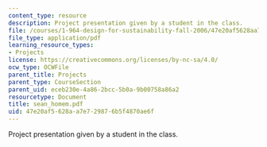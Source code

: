 ```yaml
---
content_type: resource
description: Project presentation given by a student in the class.
file: /courses/1-964-design-for-sustainability-fall-2006/47e20af5628aa7e729876b5f4870ae6f_sean_homem.pdf
file_type: application/pdf
learning_resource_types:
- Projects
license: https://creativecommons.org/licenses/by-nc-sa/4.0/
ocw_type: OCWFile
parent_title: Projects
parent_type: CourseSection
parent_uid: eceb230e-4a86-2bcc-5b0a-9b00758a86a2
resourcetype: Document
title: sean_homem.pdf
uid: 47e20af5-628a-a7e7-2987-6b5f4870ae6f
---
```

Project presentation given by a student in the class.